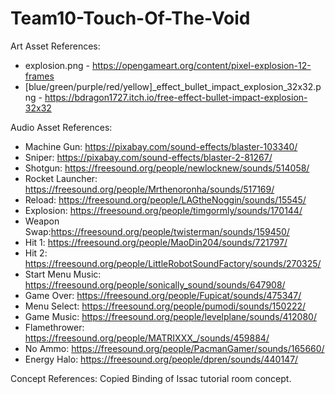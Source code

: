 # Team10-Touch-Of-The-Void

Art Asset References:
- explosion.png - https://opengameart.org/content/pixel-explosion-12-frames
- [blue/green/purple/red/yellow]_effect_bullet_impact_explosion_32x32.png - https://bdragon1727.itch.io/free-effect-bullet-impact-explosion-32x32

Audio Asset References:
- Machine Gun: https://pixabay.com/sound-effects/blaster-103340/
- Sniper: https://pixabay.com/sound-effects/blaster-2-81267/
- Shotgun: https://freesound.org/people/newlocknew/sounds/514058/
- Rocket Launcher: https://freesound.org/people/Mrthenoronha/sounds/517169/
- Reload: https://freesound.org/people/LAGtheNoggin/sounds/15545/
- Explosion: https://freesound.org/people/timgormly/sounds/170144/
- Weapon Swap:https://freesound.org/people/twisterman/sounds/159450/
- Hit 1: https://freesound.org/people/MaoDin204/sounds/721797/
- Hit 2: https://freesound.org/people/LittleRobotSoundFactory/sounds/270325/
- Start Menu Music: https://freesound.org/people/sonically_sound/sounds/647908/
- Game Over: https://freesound.org/people/Fupicat/sounds/475347/
- Menu Select: https://freesound.org/people/pumodi/sounds/150222/
- Game Music: https://freesound.org/people/levelplane/sounds/412080/
- Flamethrower: https://freesound.org/people/MATRIXXX_/sounds/459884/
- No Ammo: https://freesound.org/people/PacmanGamer/sounds/165660/
- Energy Halo: https://freesound.org/people/dpren/sounds/440147/

Concept References:
Copied Binding of Issac tutorial room concept.
